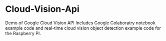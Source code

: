 # Cloud-Vision-Api
Demo of Google Cloud Vision API
Includes Google Colaboratry notebook example code and real-time cloud vision object detection example code for the Raspberry PI.
